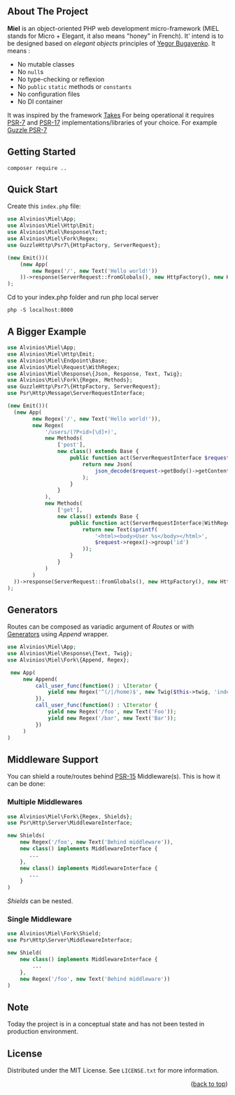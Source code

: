 <a name="readme-top"></a>

<!-- ABOUT THE PROJECT -->
## About The Project
**Miel**  is an object-oriented PHP web development micro-framework (MIEL stands for Micro + Elegant, it also means "honey" in French). It' intend is to be designed based on _elegant objects_ principles of [Yegor Bugayenko](https://yegor256.com). It means :
* No mutable classes
* No `null`s
* No type-checking or reflexion
* No `public` `static` methods or `constants`
* No configuration files
* No DI container

It was inspired by the framework [Takes](https://github.com/yegor256/takes)
For being operational it requires [PSR-7](https://www.php-fig.org/psr/psr-7/) and [PSR-17](https://www.php-fig.org/psr/psr-17/) implementations/libraries of your choice. For example [Guzzle PSR-7](https://github.com/guzzle/psr7)



 <!-- GETTING STARTED -->
## Getting Started

```
composer require ..
```

## Quick Start

Create this `index.php` file:

```php
use Alvinios\Miel\App;
use Alvinios\Miel\Http\Emit;
use Alvinios\Miel\Response\Text;
use Alvinios\Miel\Fork\Regex;
use GuzzleHttp\Psr7\{HttpFactory, ServerRequest};

(new Emit())(
    (new App(
        new Regex('/', new Text('Hello world!'))
    ))->response(ServerRequest::fromGlobals(), new HttpFactory(), new HttpFactory())
);
```
Cd to your index.php folder and run php local server
```
php -S localhost:8000
```


## A Bigger Example

```php
use Alvinios\Miel\App;
use Alvinios\Miel\Http\Emit;
use Alvinios\Miel\Endpoint\Base;
use Alvinios\Miel\Request\WithRegex;
use Alvinios\Miel\Response\{Json, Response, Text, Twig}; 
use Alvinios\Miel\Fork\{Regex, Methods};
use GuzzleHttp\Psr7\{HttpFactory, ServerRequest};
use Psr\Http\Message\ServerRequestInterface;

(new Emit())(
  (new App(
        new Regex('/', new Text('Hello world!')),
        new Regex(
            '/users/(?P<id>[\d]+)',
            new Methods(
                ['post'],
                new class() extends Base {
                    public function act(ServerRequestInterface $request): Response {
                        return new Json(
                            json_decode($request->getBody()->getContents())
                        );
                    }
                }         
            ),
            new Methods(
                ['get'],
                new class() extends Base {
                    public function act(ServerRequestInterface|WithRegex $request): Response {
                        return new Text(sprintf(
                            '<html><body>User %s</body></html>',
                            $request->regex()->group('id')
                        ));
                    }
                }      
            )
        )
  ))->response(ServerRequest::fromGlobals(), new HttpFactory(), new HttpFactory())
);
```

## Generators

Routes can be composed as variadic argument of _Routes_ or with [Generators](https://www.php.net/manual/en/language.generators.overview.php) using _Append_ wrapper.

```php
use Alvinios\Miel\App;
use Alvinios\Miel\Response\{Text, Twig}; 
use Alvinios\Miel\Fork\{Append, Regex};

 new App(
     new Append(
         call_user_func(function() : \Iterator {
             yield new Regex('^(/|/home)$', new Twig($this->twig, 'index.html.twig', []));
         }),
         call_user_func(function() : \Iterator {
             yield new Regex('/foo', new Text('Foo'));
             yield new Regex('/bar', new Text('Bar'));
         })
     )
)
```

## Middleware Support

You can shield a route/routes behind [PSR-15](https://www.php-fig.org/psr/psr-15/) Middleware(s).
This is how it can be done:

### Multiple Middlewares

```php
use Alvinios\Miel\Fork\{Regex, Shields};
use Psr\Http\Server\MiddlewareInterface;

new Shields(
    new Regex('/foo', new Text('Behind middleware')),
    new class() implements MiddlewareInterface {
       ...
    },
    new class() implements MiddlewareInterface {
       ...
    }
)
```
_Shields_ can be nested.

### Single Middleware

```php
use Alvinios\Miel\Fork\Shield;
use Psr\Http\Server\MiddlewareInterface;

new Shield(
    new class() implements MiddlewareInterface {
        ...
    },
    new Regex('/foo', new Text('Behind middleware'))
)
```

## Note
 Today the project is in a conceptual state and has not been tested in production environment.

<!-- LICENSE -->
## License

Distributed under the MIT License. See `LICENSE.txt` for more information.

<p align="right">(<a href="#readme-top">back to top</a>)</p>
